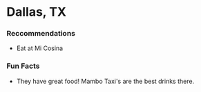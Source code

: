 # Dallas, TX

### Reccommendations
- Eat at Mi Cosina
### Fun Facts
- They have great food!
Mambo Taxi's are the best drinks there.
